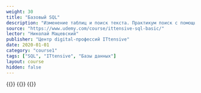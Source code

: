 ```yaml
---
weight: 30
title: "Базовый SQL"
description: "Изменение таблиц и поиск текста. Практикум поиск с помощью LIKE"
source: "https://www.udemy.com/course/ittensive-sql-basic/"
lector: "Николай Мацевский"
publisher: "Центр digital-профессий ITtensive"
date: 2020-01-01
category: "course1"
tags: ["SQL", "ITtensive", "Базы данных"]
layout: course
hidden: false
---
```

{{<players>}}
    {{<protonvideo f9462a0acae44f137f479c19184a8ae5>}}
{{</players>}}